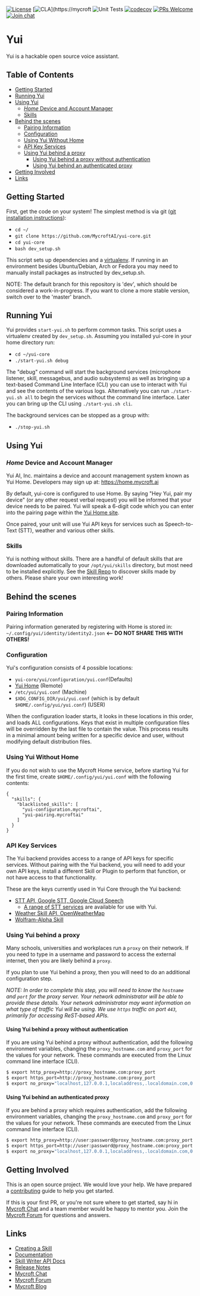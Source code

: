 [![License](https://img.shields.io/badge/License-Apache%202.0-blue.svg)](LICENSE.md) 
[![CLA](https://img.shields.io/badge/CLA%3F-Required-blue.svg)](https://mycroft
![Unit Tests](https://github.com/mycroftai/mycroft-core/workflows/Unit%20Tests/badge.svg)
[![codecov](https://codecov.io/gh/MycroftAI/mycroft-core/branch/dev/graph/badge.svg?token=zQzRlkXxAr)](https://codecov.io/gh/MycroftAI/mycroft-core)
[![PRs Welcome](https://img.shields.io/badge/PRs-welcome-brightgreen.svg)](http://makeapullrequest.com)
[![Join chat](https://img.shields.io/badge/Mattermost-join_chat-brightgreen.svg)](https://chat.mycroft.ai)

# Yui

Yui is a hackable open source voice assistant.

## Table of Contents

- [Getting Started](#getting-started)
- [Running Yui](#running-yui)
- [Using Yui](#using-yui)
  * [*Home* Device and Account Manager](#home-device-and-account-manager)
  * [Skills](#skills)
- [Behind the scenes](#behind-the-scenes)
  * [Pairing Information](#pairing-information)
  * [Configuration](#configuration)
  * [Using Yui Without Home](#using-yui-without-home)
  * [API Key Services](#api-key-services)
  * [Using Yui behind a proxy](#using-yui-behind-a-proxy)
    + [Using Yui behind a proxy without authentication](#using-yui-behind-a-proxy-without-authentication)
    + [Using Yui behind an authenticated proxy](#using-yui-behind-an-authenticated-proxy)
- [Getting Involved](#getting-involved)
- [Links](#links)

## Getting Started

First, get the code on your system!  The simplest method is via git ([git installation instructions](https://gist.github.com/derhuerst/1b15ff4652a867391f03)):
- `cd ~/`
- `git clone https://github.com/MycroftAI/yui-core.git`
- `cd yui-core`
- `bash dev_setup.sh`


This script sets up dependencies and a [virtualenv][about-virtualenv].  If running in an environment besides Ubuntu/Debian, Arch or Fedora you may need to manually install packages as instructed by dev_setup.sh.

[about-virtualenv]:https://virtualenv.pypa.io/en/stable/

NOTE: The default branch for this repository is 'dev', which should be considered a work-in-progress. If you want to clone a more stable version, switch over to the 'master' branch.

## Running Yui

Yui provides `start-yui.sh` to perform common tasks. This script uses a virtualenv created by `dev_setup.sh`.  Assuming you installed yui-core in your home directory run:
- `cd ~/yui-core`
- `./start-yui.sh debug`

The "debug" command will start the background services (microphone listener, skill, messagebus, and audio subsystems) as well as bringing up a text-based Command Line Interface (CLI) you can use to interact with Yui and see the contents of the various logs. Alternatively you can run `./start-yui.sh all` to begin the services without the command line interface.  Later you can bring up the CLI using `./start-yui.sh cli`.

The background services can be stopped as a group with:
- `./stop-yui.sh`

## Using Yui

### *Home* Device and Account Manager
Yui AI, Inc. maintains a device and account management system known as Yui Home. Developers may sign up at: https://home.mycroft.ai

By default, yui-core  is configured to use Home. By saying "Hey Yui, pair my device" (or any other request verbal request) you will be informed that your device needs to be paired. Yui will speak a 6-digit code which you can enter into the pairing page within the [Yui Home site](https://home.mycroft.ai).

Once paired, your unit will use Yui API keys for services such as Speech-to-Text (STT), weather and various other skills.

### Skills

Yui is nothing without skills.  There are a handful of default skills that are downloaded automatically to your `/opt/yui/skills` directory, but most need to be installed explicitly.  See the [Skill Repo](https://github.com/MycroftAI/mycroft-skills#welcome) to discover skills made by others.  Please share your own interesting work!

## Behind the scenes

### Pairing Information
Pairing information generated by registering with Home is stored in:
`~/.config/yui/identity/identity2.json` <b><-- DO NOT SHARE THIS WITH OTHERS!</b>

### Configuration
Yui's configuration consists of 4 possible locations:
- `yui-core/yui/configuration/yui.conf`(Defaults)
- [Yui Home](https://home.mycroft.ai) (Remote)
- `/etc/yui/yui.conf` (Machine)
- `$XDG_CONFIG_DIR/yui/yui.conf` (which is by default `$HOME/.config/yui/yui.conf`) (USER)

When the configuration loader starts, it looks in these locations in this order, and loads ALL configurations. Keys that exist in multiple configuration files will be overridden by the last file to contain the value. This process results in a minimal amount being written for a specific device and user, without modifying default distribution files.

### Using Yui Without Home

If you do not wish to use the Mycroft Home service, before starting Yui for the first time, create `$HOME/.config/yui/yui.conf` with the following contents:

```
{
  "skills": {
    "blacklisted_skills": [
      "yui-configuration.mycroftai",
      "yui-pairing.mycroftai"
    ]
  }
}
```

### API Key Services

The Yui backend provides access to a range of API keys for specific services. Without pairing with the Yui backend, you will need to add your own API keys, install a different Skill or Plugin to perform that function, or not have access to that functionality.

These are the keys currently used in Yui Core through the Yui backend:

- [STT API, Google STT, Google Cloud Speech](http://www.chromium.org/developers/how-tos/api-keys)
  - [A range of STT services](https://yui-ai.gitbook.io/docs/using-mycroft-ai/customizations/stt-engine) are available for use with Yui.
- [Weather Skill API, OpenWeatherMap](http://openweathermap.org/api)
- [Wolfram-Alpha Skill](http://products.wolframalpha.com/api/)


### Using Yui behind a proxy

Many schools, universities and workplaces run a `proxy` on their network. If you need to type in a username and password to access the external internet, then you are likely behind a `proxy`.

If you plan to use Yui behind a proxy, then you will need to do an additional configuration step.

_NOTE: In order to complete this step, you will need to know the `hostname` and `port` for the proxy server. Your network administrator will be able to provide these details. Your network administrator may want information on what type of traffic Yui will be using. We use `https` traffic on port `443`, primarily for accessing ReST-based APIs._

#### Using Yui behind a proxy without authentication

If you are using Yui behind a proxy without authentication, add the following environment variables, changing the `proxy_hostname.com` and `proxy_port` for the values for your network. These commands are executed from the Linux command line interface (CLI).

```bash
$ export http_proxy=http://proxy_hostname.com:proxy_port
$ export https_port=http://proxy_hostname.com:proxy_port
$ export no_proxy="localhost,127.0.0.1,localaddress,.localdomain.com,0.0.0.0,::1"
```

#### Using Yui behind an authenticated proxy

If  you are behind a proxy which requires authentication, add the following environment variables, changing the `proxy_hostname.com` and `proxy_port` for the values for your network. These commands are executed from the Linux command line interface (CLI).

```bash
$ export http_proxy=http://user:password@proxy_hostname.com:proxy_port
$ export https_port=http://user:password@proxy_hostname.com:proxy_port
$ export no_proxy="localhost,127.0.0.1,localaddress,.localdomain.com,0.0.0.0,::1"
```

## Getting Involved

This is an open source project. We would love your help. We have prepared a [contributing](.github/CONTRIBUTING.md) guide to help you get started.

If this is your first PR, or you're not sure where to get started,
say hi in [Mycroft Chat](https://chat.mycroft.ai/) and a team member would be happy to mentor you.
Join the [Mycroft Forum](https://community.mycroft.ai/) for questions and answers.

## Links
* [Creating a Skill](https://mycroft-ai.gitbook.io/docs/skill-development/your-first-skill)
* [Documentation](https://docs.mycroft.ai)
* [Skill Writer API Docs](https://mycroft-core.readthedocs.io/en/master/)
* [Release Notes](https://github.com/MycroftAI/mycroft-core/releases)
* [Mycroft Chat](https://chat.mycroft.ai)
* [Mycroft Forum](https://community.mycroft.ai)
* [Mycroft Blog](https://mycroft.ai/blog)
